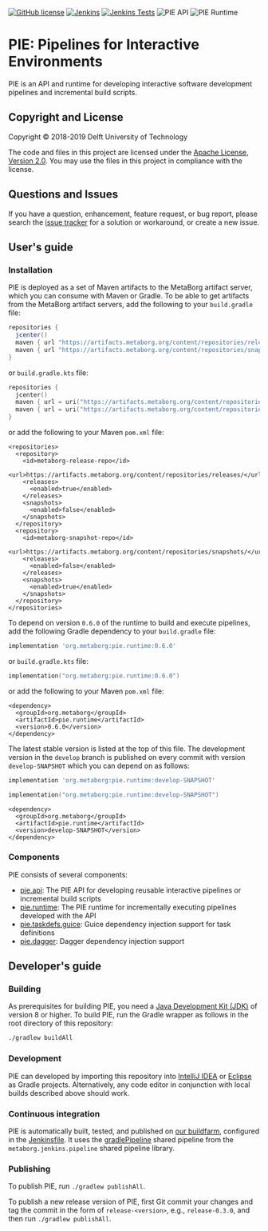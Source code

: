 [![GitHub license](https://img.shields.io/github/license/metaborg/pie)](https://github.com/metaborg/pie/blob/master/LICENSE)
[![Jenkins](https://img.shields.io/jenkins/build/https/buildfarm.metaborg.org/job/metaborg/job/pie/job/master)](https://buildfarm.metaborg.org/job/metaborg/job/pie/job/master/lastBuild)
[![Jenkins Tests](https://img.shields.io/jenkins/tests/https/buildfarm.metaborg.org/job/metaborg/job/pie/job/master)](https://buildfarm.metaborg.org/job/metaborg/job/pie/job/master/lastBuild/testReport/)
![PIE API](https://img.shields.io/maven-metadata/v?label=pie.api&metadataUrl=https%3A%2F%2Fartifacts.metaborg.org%2Fcontent%2Frepositories%2Freleases%2Forg%2Fmetaborg%2Fpie.api%2Fmaven-metadata.xml)
![PIE Runtime](https://img.shields.io/maven-metadata/v?label=pie.runtime&metadataUrl=https%3A%2F%2Fartifacts.metaborg.org%2Fcontent%2Frepositories%2Freleases%2Forg%2Fmetaborg%2Fpie.runtime%2Fmaven-metadata.xml)

# PIE: Pipelines for Interactive Environments

PIE is an API and runtime for developing interactive software development pipelines and incremental build scripts.


## Copyright and License

Copyright © 2018-2019 Delft University of Technology

The code and files in this project are licensed under the [Apache License, Version 2.0](https://www.apache.org/licenses/LICENSE-2.0).
You may use the files in this project in compliance with the license.


## Questions and Issues

If you have a question, enhancement, feature request, or bug report, please search the [issue tracker](https://github.com/metaborg/pie/issues) for a solution or workaround, or create a new issue.


## User's guide

### Installation

PIE is deployed as a set of Maven artifacts to the MetaBorg artifact server, which you can consume with Maven or Gradle.
To be able to get artifacts from the MetaBorg artifact servers, add the following to your `build.gradle` file:

```gradle
repositories {
  jcenter()
  maven { url "https://artifacts.metaborg.org/content/repositories/releases/" }
  maven { url "https://artifacts.metaborg.org/content/repositories/snapshots/" }
}
```

or `build.gradle.kts` file:

```gradle.kts
repositories {
  jcenter()
  maven { url = uri("https://artifacts.metaborg.org/content/repositories/releases/") }
  maven { url = uri("https://artifacts.metaborg.org/content/repositories/snapshots/") }
}
```

or add the following to your Maven `pom.xml` file:

```maven-pom
<repositories>
  <repository>
    <id>metaborg-release-repo</id>
    <url>https://artifacts.metaborg.org/content/repositories/releases/</url>
    <releases>
      <enabled>true</enabled>
    </releases>
    <snapshots>
      <enabled>false</enabled>
    </snapshots>
  </repository>
  <repository>
    <id>metaborg-snapshot-repo</id>
    <url>https://artifacts.metaborg.org/content/repositories/snapshots/</url>
    <releases>
      <enabled>false</enabled>
    </releases>
    <snapshots>
      <enabled>true</enabled>
    </snapshots>
  </repository>
</repositories>
```

To depend on version `0.6.0` of the runtime to build and execute pipelines, add the following Gradle dependency to your `build.gradle` file:

```gradle
implementation 'org.metaborg:pie.runtime:0.6.0'
```

or `build.gradle.kts` file:

```gradle.kts
implementation("org.metaborg:pie.runtime:0.6.0")
```

or add the following to your Maven `pom.xml` file:

```maven-pom
<dependency>
  <groupId>org.metaborg</groupId>
  <artifactId>pie.runtime</artifactId>
  <version>0.6.0</version>
</dependency>
```

The latest stable version is listed at the top of this file.
The development version in the `develop` branch is published on every commit with version `develop-SNAPSHOT` which you can depend on as follows:

```gradle
implementation 'org.metaborg:pie.runtime:develop-SNAPSHOT'
```

```gradle.kts
implementation("org.metaborg:pie.runtime:develop-SNAPSHOT")
```

```maven-pom
<dependency>
  <groupId>org.metaborg</groupId>
  <artifactId>pie.runtime</artifactId>
  <version>develop-SNAPSHOT</version>
</dependency>
```

### Components

PIE consists of several components:

* [pie.api](api): The PIE API for developing reusable interactive pipelines or incremental build scripts
* [pie.runtime](runtime): The PIE runtime for incrementally executing pipelines developed with the API
* [pie.taskdefs.guice](taskdefs.guice): Guice dependency injection support for task definitions
* [pie.dagger](dagger): Dagger dependency injection support

## Developer's guide

### Building

As prerequisites for building PIE, you need a [Java Development Kit (JDK)](https://adoptopenjdk.net/) of version 8 or higher.
To build PIE, run the Gradle wrapper as follows in the root directory of this repository:

```bash
./gradlew buildAll
```

### Development

PIE can developed by importing this repository into [IntelliJ IDEA](https://www.jetbrains.com/idea/) or [Eclipse](http://www.eclipse.org/) as Gradle projects.
Alternatively, any code editor in conjunction with local builds described above should work.

### Continuous integration

PIE is automatically built, tested, and published on [our buildfarm](https://buildfarm.metaborg.org/job/metaborg/job/pie/), configured in the [Jenkinsfile](Jenkinsfile).
It uses the [gradlePipeline](https://github.com/metaborg/jenkins.pipeline/blob/master/vars/gradlePipeline.groovy) shared pipeline from the `metaborg.jenkins.pipeline` shared pipeline library.

### Publishing

To publish PIE, run `./gradlew publishAll`.

To publish a new release version of PIE, first Git commit your changes and tag the commit in the form of `release-<version>`, e.g., `release-0.3.0`, and then run `./gradlew publishAll`.
